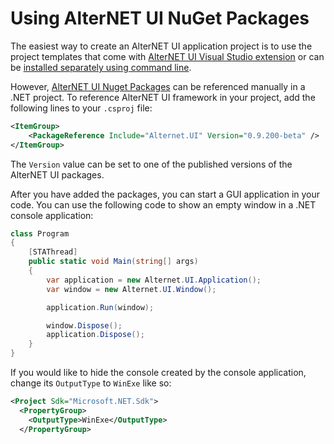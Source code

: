 # Using AlterNET UI NuGet Packages

The easiest way to create an AlterNET UI application project is to use the project templates that come with [AlterNET UI Visual Studio
extension](https://marketplace.visualstudio.com/items?itemName=AlternetSoftwarePTYLTD.AlternetUIForVS2022) or can be [installed separately using
command line](http://docs.alternet-ui.com/tutorials/hello-world/command-line/hello-world-command-line.html#prerequisites).

However, [AlterNET UI Nuget Packages](https://www.nuget.org/packages/Alternet.UI) can be referenced manually in a .NET project.
To reference AlterNET UI framework in your project, add the following lines to your `.csproj` file:
```xml
<ItemGroup>
    <PackageReference Include="Alternet.UI" Version="0.9.200-beta" />
</ItemGroup>
```
The `Version` value can be set to one of the published versions of the AlterNET UI packages.

After you have added the packages, you can start a GUI application in your code.
You can use the following code to show an empty window in a .NET console application:
```csharp
class Program
{
    [STAThread]
    public static void Main(string[] args)
    {
        var application = new Alternet.UI.Application();
        var window = new Alternet.UI.Window();

        application.Run(window);

        window.Dispose();
        application.Dispose();
    }
}
```
If you would like to hide the console created by the console application, change its `OutputType` to `WinExe` like so:

```xml
<Project Sdk="Microsoft.NET.Sdk">
  <PropertyGroup>
    <OutputType>WinExe</OutputType>
  </PropertyGroup>
```